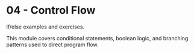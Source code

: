 # 04 - Control Flow

If/else examples and exercises.

This module covers conditional statements, boolean logic, and branching patterns used to direct program flow.
